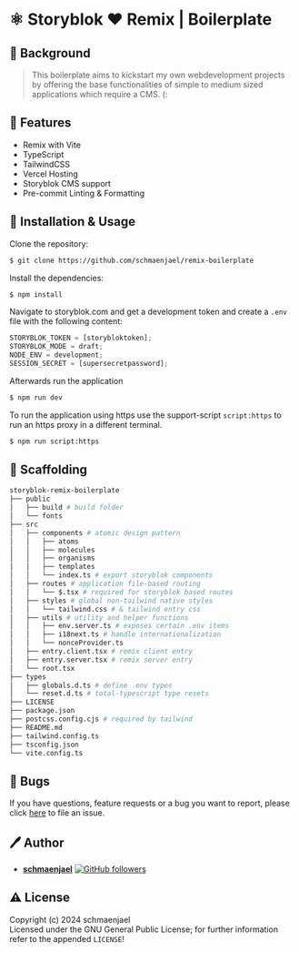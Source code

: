 # ⚛️ Storyblok ❤ Remix | Boilerplate

## 📖 Background

> This boilerplate aims to kickstart my own webdevelopment projects by offering the base functionalities of simple to medium sized applications which require a CMS. (:

## 🚀 Features

- Remix with Vite
- TypeScript
- TailwindCSS
- Vercel Hosting
- Storyblok CMS support
- Pre-commit Linting & Formatting

## 🔽 Installation & Usage

Clone the repository:

```bash
$ git clone https://github.com/schmaenjael/remix-boilerplate
```

Install the dependencies:

```bash
$ npm install
```

Navigate to storyblok.com and get a development token and create a `.env` file with the following content:

```js
STORYBLOK_TOKEN = [storybloktoken];
STORYBLOK_MODE = draft;
NODE_ENV = development;
SESSION_SECRET = [supersecretpassword];
```

Afterwards run the application

```bash
$ npm run dev
```

To run the application using https use the support-script `script:https` to run an https proxy in a different terminal.

```bash
$ npm run script:https
```

## 📁 Scaffolding

```bash
storyblok-remix-boilerplate
├── public
│   ├── build # build folder
│   └── fonts
├── src
│   ├── components # atomic design pattern
│   │   ├── atoms
│   │   ├── molecules
│   │   ├── organisms
│   │   ├── templates
│   │   └── index.ts # export storyblok components
│   ├── routes # application file-based routing
│   │   └── $.tsx # required for storyblok based routes
│   ├── styles # global non-tailwind native styles
│   │   └── tailwind.css # & tailwind entry css
│   ├── utils # utility and helper functions
│   │   ├── env.server.ts # exposes certain .env items
│   │   ├── i18next.ts # handle internationalization
│   │   └── nonceProvider.ts
│   ├── entry.client.tsx # remix client entry
│   ├── entry.server.tsx # remix server entry
│   └── root.tsx
├── types
│   ├── globals.d.ts # define .env types
│   └── reset.d.ts # total-typescript type resets
├── LICENSE
├── package.json
├── postcss.config.cjs # required by tailwind
├── README.md
├── tailwind.config.ts
├── tsconfig.json
└── vite.config.ts
```

## 🐛 Bugs

If you have questions, feature requests or a bug you want to report, please click [here](https://github.com/schmaenjael/storyblok-remix-boilerplate/issues) to file an issue.

## 🖊️ Author

- [**schmaenjael**](https://github.com/schmaenjael) [![GitHub followers](https://img.shields.io/github/followers/schmaenjael.svg?style=social)](https://github.com/schmaenjael)

## ⚠️ License

Copyright (c) 2024 schmaenjael
<br />
Licensed under the GNU General Public License; for further information refer to the appended `LICENSE`!
